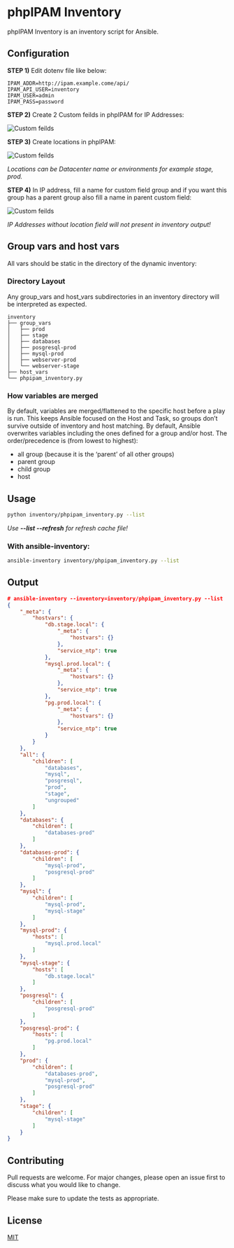 # phpIPAM Inventory

phpIPAM Inventory is an inventory script for Ansible.

## Configuration

**STEP 1)** Edit dotenv file like below:

```text
IPAM_ADDR=http://ipam.example.come/api/
IPAM_API_USER=inventory
IPAM_USER=admin
IPAM_PASS=password
```

**STEP 2)** Create 2 Custom feilds in phpIPAM for IP Addresses:

![Custom feilds](images/custom-feilds.png)

**STEP 3)** Create locations in phpIPAM:

![Custom feilds](images/locations.png)

*Locations can be Datacenter name or environments for example stage, prod.*

**STEP 4)** In IP address, fill a name for custom field group and if you want this group has a parent group also fill a name in parent custom field:

![Custom feilds](images/ip-address.png)

*IP Addresses without location field will not present in inventory output!*

## Group vars and host vars
All vars should be static in the directory of the dynamic inventory:

### Directory Layout
Any group_vars and host_vars subdirectories in an inventory directory will be interpreted as expected.

```text
inventory
├── group_vars
│   ├── prod
│   ├── stage
│   ├── databases
│   ├── posgresql-prod
│   ├── mysql-prod
│   ├── webserver-prod
│   └── webserver-stage
├── host_vars
└── phpipam_inventory.py
```

### How variables are merged
By default, variables are merged/flattened to the specific host before a play is run. This keeps Ansible focused on the Host and Task, so groups don’t survive outside of inventory and host matching. By default, Ansible overwrites variables including the ones defined for a group and/or host. The order/precedence is (from lowest to highest):

* all group (because it is the ‘parent’ of all other groups)
* parent group
* child group
* host

## Usage

```bash
python inventory/phpipam_inventory.py --list
```
*Use **--list --refresh** for refresh cache file!*

### With ansible-inventory:

```bash
ansible-inventory inventory/phpipam_inventory.py --list
```

## Output
```json
# ansible-inventory --inventory=inventory/phpipam_inventory.py --list
{
    "_meta": {
        "hostvars": {
            "db.stage.local": {
                "_meta": {
                    "hostvars": {}
                },
                "service_ntp": true
            },
            "mysql.prod.local": {
                "_meta": {
                    "hostvars": {}
                },
                "service_ntp": true
            },
            "pg.prod.local": {
                "_meta": {
                    "hostvars": {}
                },
                "service_ntp": true
            }
        }
    },
    "all": {
        "children": [
            "databases",
            "mysql",
            "posgresql",
            "prod",
            "stage",
            "ungrouped"
        ]
    },
    "databases": {
        "children": [
            "databases-prod"
        ]
    },
    "databases-prod": {
        "children": [
            "mysql-prod",
            "posgresql-prod"
        ]
    },
    "mysql": {
        "children": [
            "mysql-prod",
            "mysql-stage"
        ]
    },
    "mysql-prod": {
        "hosts": [
            "mysql.prod.local"
        ]
    },
    "mysql-stage": {
        "hosts": [
            "db.stage.local"
        ]
    },
    "posgresql": {
        "children": [
            "posgresql-prod"
        ]
    },
    "posgresql-prod": {
        "hosts": [
            "pg.prod.local"
        ]
    },
    "prod": {
        "children": [
            "databases-prod",
            "mysql-prod",
            "posgresql-prod"
        ]
    },
    "stage": {
        "children": [
            "mysql-stage"
        ]
    }
}
```


## Contributing
Pull requests are welcome. For major changes, please open an issue first to discuss what you would like to change.

Please make sure to update the tests as appropriate.

## License
[MIT](https://choosealicense.com/licenses/mit/)
